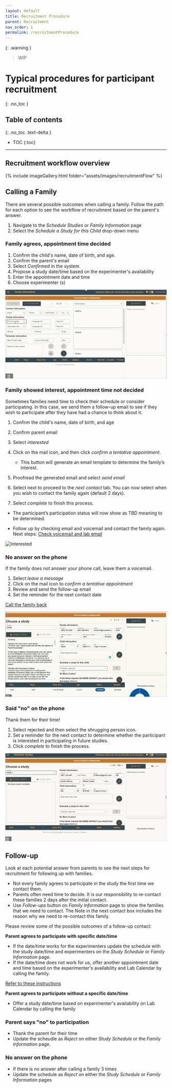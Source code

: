 ```yaml
---
layout: default
title: Recruitment Procedure
parent: Recruitment
nav_order: 1
permalink: /recruitmentProcedure
---
```


{: .warning }
> WIP

# Typical procedures for participant recruitment
{: .no_toc }

## Table of contents
{: .no_toc .text-delta }

* TOC
{:toc}

---

## Recruitment workflow overview

{% include imageGallery.html folder="assets/images/recruitmentFlow" %}


## Calling a Family

There are several possible outcomes when calling a family. Follow the path for each option to see the workflow of recruitment based on the parent's answer. 

1. Navigate to the _Schedule Studies_ or *Family Information* page
2. Select the _Schedule a Study for this Child_ drop-down menu


### Family agrees, appointment time decided
1. Confirm the child's name, date of birth, and age. 
2. Confirm the parent's email
3. Select *Confirmed* in the system 
4. Propose a study date/time based on the experimenter's availability 
5. Enter the appointment date and time
6. Choose experimenter (s)

<img src="assets/videos/ScheduleStudy.gif" alt="Schedule Study">




### Family showed interest, appointment time not decided

Sometimes families need time to check their schedule or consider participating. In this case, we send them a follow-up email to see if they wish to participate after they have had a chance to think about it. 

1. Confirm the child's name, date of birth, and age
2. Confirm parent email
3. Select _interested_
4. Click on the mail icon, and then click _confirm a tentative appointment_.

    - This button will generate an email template to determine the family’s interest.

5. Proofread the generated email and select _send email_
6. Select next to proceed to the _next contact_ tab. You can now select when you wish to contact the family again (default 2 days).
7. Select _complete_ to finish this process.

- The participant’s participation status will now show as TBD meaning to be determined.

- Follow up by checking email and voicemail and contact the family again. Next steps: [Check voicemail and lab email](#follow-up)

<img src="assets/videos/Interested.gif" alt="Interested">


### No answer on the phone

If the family does not answer your phone call, leave them a voicemail. 

1. Select _leave a message_
2. Click on the mail icon to _confirm a tentative appointment_
3. Review and send the follow-up email
4. Set the reminder for the next contact date

[Call the family back](#follow-up)

<img src="assets/videos/nocall.gif" alt="nocall">



### Said "no" on the phone

Thank them for their time!

1. Select rejected and then select the shrugging person icon.
2. Set a reminder for the next contact to determine whether the participant is interested in participating in future studies.
3. Click _complete_ to finish the process.


<img src="assets/videos/saidno.gif" alt="saidno">




## Follow-up

Look at each potential answer from parents to see the next steps for recruitment for following up with families. 

 - Not every family agrees to participate in the study the first time we contact them.
- Parents often need time to decide. It is our responsibility to re-contact these families 2 days after the initial contact.
- Use *Follow-ups* button on *Family Information* page to show the families that we need to contact. The Note in the next contact box includes the reason why we need to re-contact this family.

Please review some of the possible outcomes of a follow-up contact: 


**Parent agrees to participate with specific date/time**

- If the date/time works for the experimenters update the schedule with the study date/time and experimenters on the *Study Schedule* or *Family Information* page. 
- If the date/time does not work for us, offer another appointment date and time based on the experimenter's availability and Lab Calendar by calling the family. 

[Refer to these instructions](#family-agrees,-appointment-time-decided)


**Parent agrees to participate without a specific date/time**

- Offer a study date/time based on experimenter's availability on Lab Calendar by calling the family 

### Parent says "no" to participation
- Thank the parent for their time
- Update the scheudle as *Reject* on either *Study Schedule* or the *Family Information* page. 

### No answer on the phone
- If there is no answer after calling a family 3 times 
- Update the schedule as *Reject* on either the *Study Schedule* or *Family Information* pages




















